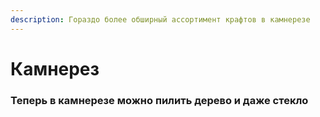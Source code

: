 ```yaml
---
description: Гораздо более обширный ассортимент крафтов в камнерезе
---
```


# Камнерез

### Теперь в камнерезе можно пилить дерево и даже стекло
